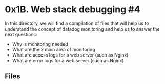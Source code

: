 # 0x1B. Web stack debugging #4
In this directory, we will find a compilation of files that will help us to understand the concept of datadog monitoring and help us to answer the next questions:
-   Why is monitoring needed
-   What are the 2 main area of monitoring
-   What are access logs for a web server (such as Nginx)
-   What are error logs for a web server (such as Nginx)

## Files
